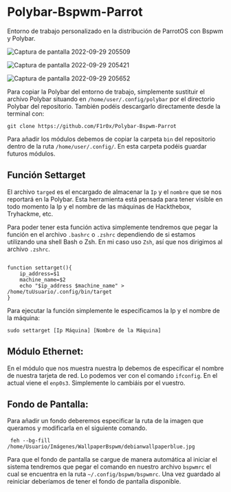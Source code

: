 # Polybar-Bspwm-Parrot

Entorno de trabajo personalizado en la distribución de ParrotOS con Bspwm y Polybar. 


![Captura de pantalla 2022-09-29 205509](https://user-images.githubusercontent.com/103068924/193119275-30fdd026-2f28-4a2f-8c46-daf66c5dcf62.png)

![Captura de pantalla 2022-09-29 205421](https://user-images.githubusercontent.com/103068924/193119299-cc4edddb-f9c0-45a1-a399-21787dea78b1.png)

![Captura de pantalla 2022-09-29 205652](https://user-images.githubusercontent.com/103068924/193119305-2db1ebe0-9d89-4dd4-88bd-ab7d201887b9.png)


Para copiar la Polybar del entorno de trabajo, simplemente sustituir el archivo Polybar situando en ``/home/user/.config/polybar`` por el directorio 
Polybar del repositorio.
También podéis descargarlo directamente desde la terminal con:

    git clone https://github.com/F1r0x/Polybar-Bspwm-Parrot
    
Para añadir los módulos debemos de copiar la carpeta ``bin`` del repositorio dentro de la ruta ``/home/user/.config/``. En esta carpeta podéis guardar
futuros módulos.

## Función Settarget

El archivo ``targed`` es el encargado de almacenar la ``Ip`` y el ``nombre`` que se nos reportará en la Polybar. Esta herramienta está pensada para tener
visible en todo momento la Ip y el nombre de las máquinas de Hackthebox, Tryhackme, etc.

Para poder tener esta función activa simplemente tendremos que pegar la función en el archivo ``.bashrc`` o ``.zshrc`` dependiendo de si estamos utilizando una shell
Bash o Zsh. En mi caso uso ``Zsh``, así que nos dirigimos al archivo ``.zshrc``.

```

function settarget(){
    ip_address=$1
    machine_name=$2
    echo "$ip_address $machine_name" > /home/tuUsuario/.config/bin/target
}

```

Para ejecutar la función simplemente le especificamos la Ip y el nombre de la máquina:

    sudo settarget [Ip Máquina] [Nombre de la Máquina]

## Módulo Ethernet:

En el módulo que nos muestra nuestra Ip debemos de especificar el nombre de nuestra tarjeta de red. Lo podemos ver con el comando ``ifconfig``.
En el actual viene el ``enp0s3``. Simplemente lo cambiáis por el vuestro.


## Fondo de Pantalla:

Para añadir un fondo deberemos especificar la ruta de la imagen que queramos y modificarla en el siguiente comando.

     feh --bg-fill /home/Usuario/Imágenes/WallpaperBspwm/debianwallpaperblue.jpg

Para que el fondo de pantalla se cargue de manera automática al iniciar el sistema tendremos que pegar el comando en nuestro archivo ``bspwmrc`` el
cual se encuentra en la ruta ``~/.config/bspwm/bspwmrc``. Una vez guardado al reiniciar deberíamos de tener el fondo de pantalla disponible.





